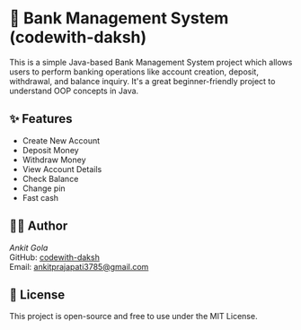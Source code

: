 # 🏦 Bank Management System (codewith-daksh)

This is a simple Java-based Bank Management System project which allows users to perform banking operations 
like account creation, deposit, withdrawal, and balance inquiry. It's a great beginner-friendly project to understand OOP concepts in Java.

## ✨ Features

- Create New Account
- Deposit Money
- Withdraw Money
- View Account Details
- Check Balance
- Change pin
- Fast cash

## 🙋‍♂ Author

*Ankit Gola*  
GitHub: [codewith-daksh](https://github.com/codewithdaksh)  
Email: ankitprajapati3785@gmail.com

## 📄 License

This project is open-source and free to use under the MIT License.
